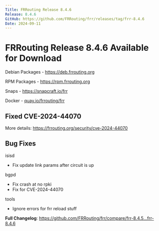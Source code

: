 ```yaml
---
Title: FRRouting Release 8.4.6
Release: 8.4.6
GitHub: https://github.com/FRRouting/frr/releases/tag/frr-8.4.6
Date: 2024-09-11
---
```


FRRouting Release 8.4.6 Available for Download
==============================================

Debian Packages - https://deb.frrouting.org

RPM Packages - https://rpm.frrouting.org

Snaps - https://snapcraft.io/frr

Docker - [quay.io/frrouting/frr]()

## Fixed CVE-2024-44070

More details: https://frrouting.org/security/cve-2024-44070

## Bug Fixes

isisd
- Fix update link params after circuit is up

bgpd
- Fix crash at no rpki
- Fix for CVE-2024-44070

tools
- Ignore errors for frr reload stuff

**Full Changelog**: https://github.com/FRRouting/frr/compare/frr-8.4.5...frr-8.4.6

